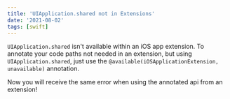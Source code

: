 ```yaml
---
title: 'UIApplication.shared not in Extensions'
date: '2021-08-02'
tags: [swift]
---
```


`UIApplication.shared` isn't available within an iOS app extension.
To annotate your code paths not needed in an extension, but using `UIApplication.shared`, just use the `@available(iOSApplicationExtension, unavailable)` annotation.

Now you will receive the same error when using the annotated api from an extension!

